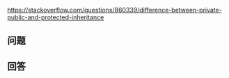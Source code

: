 <https://stackoverflow.com/questions/860339/difference-between-private-public-and-protected-inheritance>

## 问题



## 回答

